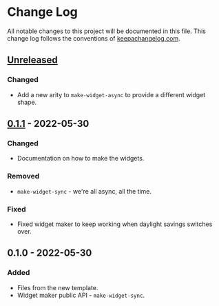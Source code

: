 # Change Log
All notable changes to this project will be documented in this file. This change log follows the conventions of [keepachangelog.com](http://keepachangelog.com/).

## [Unreleased]
### Changed
- Add a new arity to `make-widget-async` to provide a different widget shape.

## [0.1.1] - 2022-05-30
### Changed
- Documentation on how to make the widgets.

### Removed
- `make-widget-sync` - we're all async, all the time.

### Fixed
- Fixed widget maker to keep working when daylight savings switches over.

## 0.1.0 - 2022-05-30
### Added
- Files from the new template.
- Widget maker public API - `make-widget-sync`.

[Unreleased]: https://sourcehost.site/your-name/clojure-simple-web-app/compare/0.1.1...HEAD
[0.1.1]: https://sourcehost.site/your-name/clojure-simple-web-app/compare/0.1.0...0.1.1
